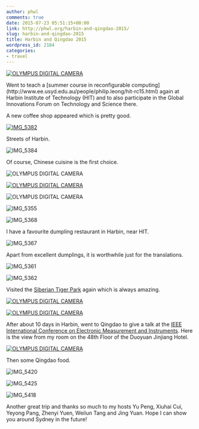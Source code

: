 ```yaml
---
author: phwl
comments: true
date: 2015-07-23 05:51:15+00:00
link: http://phwl.org/harbin-and-qingdao-2015/
slug: harbin-and-qingdao-2015
title: Harbin and Qingdao 2015
wordpress_id: 2184
categories:
- travel
---
```


[![OLYMPUS DIGITAL CAMERA](http://phwl.org/wp-content/uploads/2015/07/P7170185.jpg)](http://phwl.org/wp-content/uploads/2015/07/P7170185.jpg)

<!-- more -->Went to teach a [summer course in reconfigurable computing](http://www.ee.usyd.edu.au/people/philip.leong/hit-rc15.html) again at Harbin Institute of Technology (HIT) and to also participate in the Global Innovations Forum on Technology and Science there.

A new coffee shop appeared which is pretty good.

[![IMG_5382](http://phwl.org/wp-content/uploads/2015/07/IMG_5382.jpg)](http://phwl.org/wp-content/uploads/2015/07/IMG_5382.jpg)

Streets of Harbin.

![IMG_5384](http://phwl.org/wp-content/uploads/2015/07/IMG_5384.jpg)

Of course, Chinese cuisine is the first choice.

![OLYMPUS DIGITAL CAMERA](http://phwl.org/wp-content/uploads/2015/07/P7140158.jpg)

[![OLYMPUS DIGITAL CAMERA](http://phwl.org/wp-content/uploads/2015/07/P7140159.jpg)](http://phwl.org/wp-content/uploads/2015/07/P7140159.jpg)

![OLYMPUS DIGITAL CAMERA](http://phwl.org/wp-content/uploads/2015/07/P7140167.jpg)

![IMG_5355](http://phwl.org/wp-content/uploads/2015/07/IMG_5355.jpg)

![IMG_5368](http://phwl.org/wp-content/uploads/2015/07/IMG_5368.jpg)

I have a favourite dumpling restaurant in Harbin, near HIT.

![IMG_5367](http://phwl.org/wp-content/uploads/2015/07/IMG_5367.jpg)

Apart from excellent dumplings, it is worthwhile just for the translations.

![IMG_5361](http://phwl.org/wp-content/uploads/2015/07/IMG_5361.jpg)

![IMG_5362](http://phwl.org/wp-content/uploads/2015/07/IMG_5362.jpg)

Visited the [Siberian Tiger Park](http://www.dongbeihu.net.cn/) again which is always amazing.

[![OLYMPUS DIGITAL CAMERA](http://phwl.org/wp-content/uploads/2015/07/P7140099.jpg)](http://phwl.org/wp-content/uploads/2015/07/P7140099.jpg)


[![OLYMPUS DIGITAL CAMERA](http://phwl.org/wp-content/uploads/2015/07/P7140086.jpg)](http://phwl.org/wp-content/uploads/2015/07/P7140086.jpg)

After about 10 days in Harbin, went to Qingdao to give a talk at the [IEEE International Conference on Electronic Measurement and Instruments](http://www.icemi.cn/). Here is the view from my room on the 48th Floor of the Duoyuan Jinjiang Hotel.

[![OLYMPUS DIGITAL CAMERA](http://phwl.org/wp-content/uploads/2015/07/P7180194.jpg)](http://phwl.org/wp-content/uploads/2015/07/P7180194.jpg)

Then some Qingdao food.

![IMG_5420](http://phwl.org/wp-content/uploads/2015/07/IMG_5420.jpg)

![IMG_5425](http://phwl.org/wp-content/uploads/2015/07/IMG_5425.jpg)

![IMG_5418](http://phwl.org/wp-content/uploads/2015/07/IMG_5418.jpg)

Another great trip and thanks so much to my hosts Yu Peng, Xiuhai Cui, Yeyong Pang, Zhenyi Yuen, Weilun Tang and Jing Yuan. Hope I can show you around Sydney in the future!
